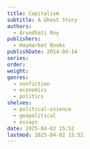 ```yaml
---
title: Capitalism
subtitle: A Ghost Story
authors:
  - Arundhati Roy
publishers:
  - Haymarket Books
publishDate: 2014-04-14
series: 
order: 
weight: 
genres:
  - nonfiction
  - economics
  - politics
shelves:
  - political-science
  - geopolitical
  - essays
date: 2025-04-02 15:52
lastmod: 2025-04-02 15:52
---
```

